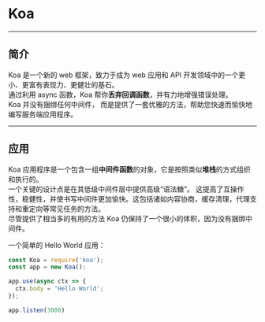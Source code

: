 # Koa

---

## 简介

Koa 是一个新的 web 框架，致力于成为 web 应用和 API 开发领域中的一个更小、更富有表现力、更健壮的基石。<br>
通过利用 async 函数，Koa 帮你**丢弃回调函数**，并有力地增强错误处理。<br>
Koa 并没有捆绑任何中间件， 而是提供了一套优雅的方法，帮助您快速而愉快地编写服务端应用程序。

---

## 应用

Koa 应用程序是一个包含一组**中间件函数**的对象，它是按照类似**堆栈**的方式组织和执行的。<br>
一个关键的设计点是在其低级中间件层中提供高级“语法糖”。 这提高了互操作性，稳健性，并使书写中间件更加愉快。这包括诸如内容协商，缓存清理，代理支持和重定向等常见任务的方法。<br>
尽管提供了相当多的有用的方法 Koa 仍保持了一个很小的体积，因为没有捆绑中间件。

一个简单的 Hello World 应用：

```js
const Koa = require('koa');
const app = new Koa();

app.use(async ctx => {
  ctx.body = 'Hello World';
});

app.listen(3000)
```



